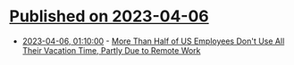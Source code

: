 # [Published on 2023-04-06](index.md)

* [2023-04-06, 01:10:00](https://soylentnews.org/article.pl?sid=23/04/05/0349227&from=rss) - [More Than Half of US Employees Don't Use All Their Vacation Time, Partly Due to Remote Work](https://soylentnews.org/article.pl?sid=23/04/05/0349227&from=rss)
